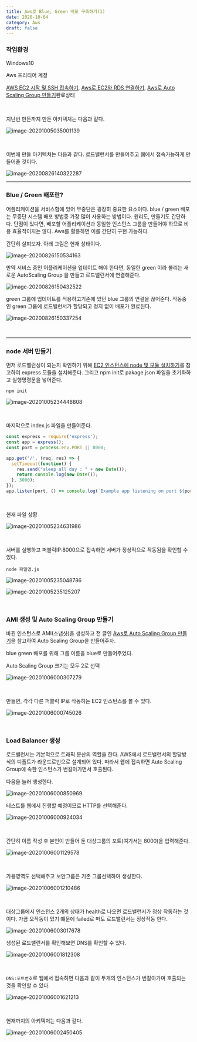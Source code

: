 ```yaml
---
title: Aws로 Blue, Green 배포 구축하기(1)
date: 2020-10-04
category: Aws
draft: false
---
```


### 작업환경

Windows10

Aws 프리티어 계정

[AWS EC2 시작 및 SSH 접속하기](https://jeonghoon.netlify.app/AWS/Aws/markdown/), [Aws로 EC2와 RDS 연결하기](https://jeonghoon.netlify.app/AWS/aws_rds_connect/), [Aws로 Auto Scaling Group 만들기](https://jeonghoon.netlify.app/AWS/aws_autoscaling/)완료상태

</br>

지난번 만든까지 만든 아키텍처는 다음과 같다.

![image-20201005035001139](aws_bluegreen.assets/image-20201005035001139.png)

<br/>

이번에 만들 아키텍처는 다음과 같다. 로드밸런서를 만들어주고 웹에서 접속가능하게 만들어줄 것이다.

![image-20200826140322287](aws_bluegreen.assets/image-20200826140322287.png)

---

### Blue / Green 배포란?

어플리케이션을 서비스함에 있어 무중단은 굉장히 중요한 요소이다. blue / green 배포는 무중단 시스템 배포 방법중 가장 많이 사용하는 방법이다. 원리도, 만들기도 간단하다. 단점이 있다면, 배포할 어플리케이션과 동일한 인스턴스 그룹을 만들어야 하므로 비용 효율적이지는 않다. Aws를 활용하면 이를 간단히 구현 가능하다.

간단히 살펴보자. 아래 그림은 현재 상태이다.

![image-20200826150534163](aws_bluegreen.assets/image-20200826150534163.png)

만약 서비스 중인 어플리케이션을 업데이트 해야 한다면, 동일한 green 이라 불리는 새로운 AutoScaling Group 을 만들고 로드밸런서에 연결해준다. 

![image-20200826150432522](aws_bluegreen.assets/image-20200826150432522.png)

green 그룹에 업데이트를 적용하고기존에 있던 blue 그룹의 연결을 끊어준다. 작동중인 green 그룹에 로드밸런서가 할당되고 정지 없이 배포가 완료된다.

![image-20200826150337254](aws_bluegreen.assets/image-20200826150337254.png)

<br/>

---

### node 서버 만들기

먼저 로드밸런싱이 되는지 확인하기 위해 [EC2 인스턴스에 node 및 모듈 설치하기](https://jeonghoon.netlify.app/node/node_install/)를 참고하여 express 모듈을 설치해준다. 그리고 npm init로 pakage.json 파일을 초기화하고 실행명령문을 넣어준다. 

```
npm init
```

![image-20201005234448808](aws_bluegreen.assets/image-20201005234448808.png)

<br/>

마지막으로 index.js 파일을 만들어준다.

```js
const express = require('express');
const app = express();
const port = process.env.PORT || 8000;

app.get('/', (req, res) => {
  setTimeout(function() {
    res.send("sleep all day : " + new Date());
    return console.log(new Date());
  }, 3000);
});
app.listen(port, () => console.log(`Example app listening on port ${port}!`));
```

<br/>

현재 파일 상황

![image-20201005234631986](aws_bluegreen.assets/image-20201005234631986.png)

<br/>

서버를 실행하고 퍼블릭IP:8000으로 접속하면 서버가 정상적으로 작동됨을 확인할 수 있다.

```
node 파일명.js
```

![image-20201005235048786](aws_bluegreen.assets/image-20201005235048786.png)

![image-20201005235125207](aws_bluegreen.assets/image-20201005235125207.png)

<br/>



### AMI 생성 및 Auto Scaling Group 만들기

바뀐 인스턴스로 AMI(스냅샷)을 생성하고 전 글인  [Aws로 Auto Scaling Group 만들기](https://jeonghoon.netlify.app/AWS/aws_autoscaling/)을 참고하여 Auto Scaling Group을 만들어주자.

blue green 배포를 위해 그룹 이름을 blue로 만들어주었다.

Auto Scaling Group 크기는 모두 2로 선택

![image-20201006000307279](aws_bluegreen.assets/image-20201006000307279.png)

<br/>

만들면, 각각 다른 퍼블릭 IP로 작동하는 EC2 인스턴스를 볼 수 있다.

![image-20201006000745026](aws_bluegreen.assets/image-20201006000745026.png)

</br>



### Load Balancer 생성

로드밸런서는 기본적으로 트래픽 분산의 역할을 한다. AWS에서 로드밸런서의 할당방식의 디폴트가 라운드로빈으로  설계되어 있다. 따라서 웹에 접속하면 Auto Scaling Group에 속한 인스턴스가 번갈아가면서 호출된다.

다음을 눌러 생성한다.

![image-20201006000850969](aws_bluegreen.assets/image-20201006000850969.png)



테스트를 웹에서 진행할 예정이므로 HTTP를 선택해준다.

![image-20201006000924034](aws_bluegreen.assets/image-20201006000924034.png)

<br/>

간단히 이름 작성 후 본인이 만들어 둔 대상그룹의 포트(여기서는 8000)을 입력해준다.

![image-20201006001129578](aws_bluegreen.assets/image-20201006001129578.png)

<br/>

가용영역도 선택해주고 보안그룹은 기존 그룹선택하여 생성한다.

![image-20201006001210486](aws_bluegreen.assets/image-20201006001210486.png)

<br/>

대상그룹에서 인스턴스 2개의 상태가 health로 나오면 로드밸런서가 정상 작동하는 것이다. 가끔 오작동이 있기 떄문에 failed로 떠도 로드밸런서는 정상작동 한다.

![image-20201006003017678](aws_bluegreen.assets/image-20201006003017678.png)



생성된 로드밸런서를 확인해보면 DNS를 확인할 수 있다.

![image-20201006001812308](aws_bluegreen.assets/image-20201006001812308.png)

<br/>

`DNS:포트번호`로 웹에서 접속하면 다음과 같이 두개의 인스턴스가 번갈아가며 호출되는 것을 확인할 수 있다.

![image-20201006001621213](aws_bluegreen.assets/image-20201006001621213.png)

<br/>

현재까지의 아키텍처는 다음과 같다.

![image-20201006002450405](aws_bluegreen.assets/image-20201006002450405.png)

